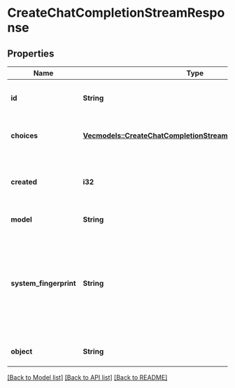 # CreateChatCompletionStreamResponse

## Properties
Name | Type | Description | Notes
------------ | ------------- | ------------- | -------------
**id** | **String** | A unique identifier for the chat completion. Each chunk has the same ID. | 
**choices** | [**Vec<models::CreateChatCompletionStreamResponseChoicesInner>**](CreateChatCompletionStreamResponse_choices_inner.md) | A list of chat completion choices. Can be more than one if `n` is greater than 1. | 
**created** | **i32** | The Unix timestamp (in seconds) of when the chat completion was created. Each chunk has the same timestamp. | 
**model** | **String** | The model to generate the completion. | 
**system_fingerprint** | **String** | This fingerprint represents the backend configuration that the model runs with. Can be used in conjunction with the `seed` request parameter to understand when backend changes have been made that might impact determinism.  | [optional] [default to None]
**object** | **String** | The object type, which is always `chat.completion.chunk`. | 

[[Back to Model list]](../README.md#documentation-for-models) [[Back to API list]](../README.md#documentation-for-api-endpoints) [[Back to README]](../README.md)


